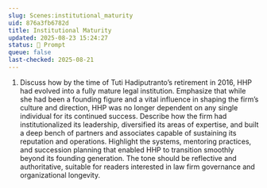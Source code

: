 ```yaml
---
slug: Scenes:institutional_maturity
uid: 876a3fb6782d
title: Institutional Maturity
updated: 2025-08-23 15:24:27
status: 💬 Prompt
queue: false
last-checked: 2025-08-21
---
```



1.  Discuss how by the time of Tuti Hadiputranto’s retirement in 2016, HHP had evolved into a fully mature legal institution. Emphasize that while she had been a founding figure and a vital influence in shaping the firm’s culture and direction, HHP was no longer dependent on any single individual for its continued success. Describe how the firm had institutionalized its leadership, diversified its areas of expertise, and built a deep bench of partners and associates capable of sustaining its reputation and operations. Highlight the systems, mentoring practices, and succession planning that enabled HHP to transition smoothly beyond its founding generation. The tone should be reflective and authoritative, suitable for readers interested in law firm governance and organizational longevity.
